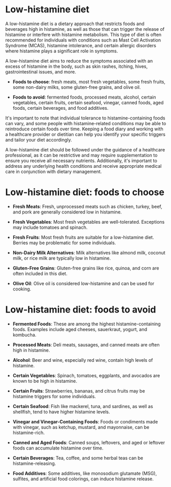 [//]: # (source: ?)
[//]: # (tags: diets)

# Low-histamine diet

A low-histamine diet is a dietary approach that restricts foods and beverages high in histamine, as well as those that can trigger the release of histamine or interfere with histamine metabolism. This type of diet is often recommended for individuals with conditions such as Mast Cell Activation Syndrome (MCAS), histamine intolerance, and certain allergic disorders where histamine plays a significant role in symptoms.

A low-histamine diet aims to reduce the symptoms associated with an excess of histamine in the body, such as skin rashes, itching, hives, gastrointestinal issues, and more.

* **Foods to choose**: fresh meats, most fresh vegetables, some fresh fruits, some non-dairy milks, some gluten-free grains, and olive oil.

* **Foods to avoid**: fermented foods, processed meats, alcohol, certain vegetables, certain fruits, certain seafood, vinegar, canned foods, aged foods, certain beverages, and food additives.

It's important to note that individual tolerance to histamine-containing foods can vary, and some people with histamine-related conditions may be able to reintroduce certain foods over time. Keeping a food diary and working with a healthcare provider or dietitian can help you identify your specific triggers and tailor your diet accordingly.

A low-histamine diet should be followed under the guidance of a healthcare professional, as it can be restrictive and may require supplementation to ensure you receive all necessary nutrients. Additionally, it's important to address any underlying health conditions and receive appropriate medical care in conjunction with dietary management.

# Low-histamine diet: foods to choose

* **Fresh Meats**: Fresh, unprocessed meats such as chicken, turkey, beef, and pork are generally considered low in histamine.

* **Fresh Vegetables**: Most fresh vegetables are well-tolerated. Exceptions may include tomatoes and spinach.

* **Fresh Fruits**: Most fresh fruits are suitable for a low-histamine diet. Berries may be problematic for some individuals.

* **Non-Dairy Milk Alternatives**: Milk alternatives like almond milk, coconut milk, or rice milk are typically low in histamine.

* **Gluten-Free Grains**: Gluten-free grains like rice, quinoa, and corn are often included in this diet.

* **Olive Oil**: Olive oil is considered low-histamine and can be used for cooking.

# Low-histamine diet: foods to avoid

* **Fermented Foods**: These are among the highest histamine-containing foods. Examples include aged cheeses, sauerkraut, yogurt, and kombucha.

* **Processed Meats**: Deli meats, sausages, and canned meats are often high in histamine.

* **Alcohol**: Beer and wine, especially red wine, contain high levels of histamine.

* **Certain Vegetables**: Spinach, tomatoes, eggplants, and avocados are known to be high in histamine.

* **Certain Fruits**: Strawberries, bananas, and citrus fruits may be histamine triggers for some individuals.

* **Certain Seafood**: Fish like mackerel, tuna, and sardines, as well as shellfish, tend to have higher histamine levels.

* **Vinegar and Vinegar-Containing Foods**: Foods or condiments made with vinegar, such as ketchup, mustard, and mayonnaise, can be histamine-rich.

* **Canned and Aged Foods**: Canned soups, leftovers, and aged or leftover foods can accumulate histamine over time.

* **Certain Beverages**: Tea, coffee, and some herbal teas can be histamine-releasing.

* **Food Additives**: Some additives, like monosodium glutamate (MSG), sulfites, and artificial food colorings, can induce histamine release.
